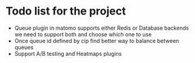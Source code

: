 # Todo list for the project

- Queue plugin in matomo supports either Redis or Database backends
    we need to support both and choose which one to use
- Once queue id defined by cip find better way to balance between queues
- Support A/B testing and Heatmaps plugins